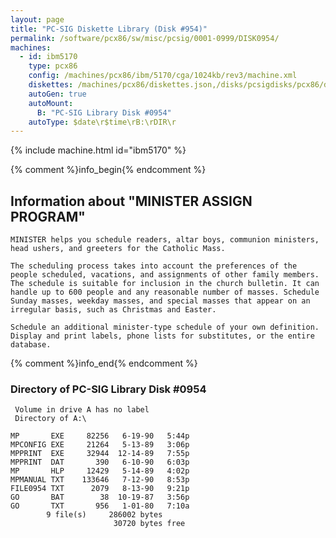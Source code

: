 ```yaml
---
layout: page
title: "PC-SIG Diskette Library (Disk #954)"
permalink: /software/pcx86/sw/misc/pcsig/0001-0999/DISK0954/
machines:
  - id: ibm5170
    type: pcx86
    config: /machines/pcx86/ibm/5170/cga/1024kb/rev3/machine.xml
    diskettes: /machines/pcx86/diskettes.json,/disks/pcsigdisks/pcx86/diskettes.json
    autoGen: true
    autoMount:
      B: "PC-SIG Library Disk #0954"
    autoType: $date\r$time\rB:\rDIR\r
---
```


{% include machine.html id="ibm5170" %}

{% comment %}info_begin{% endcomment %}

## Information about "MINISTER ASSIGN PROGRAM"

    MINISTER helps you schedule readers, altar boys, communion ministers,
    head ushers, and greeters for the Catholic Mass.
    
    The scheduling process takes into account the preferences of the
    people scheduled, vacations, and assignments of other family members.
    The schedule is suitable for inclusion in the church bulletin. It can
    handle up to 600 people and any reasonable number of masses. Schedule
    Sunday masses, weekday masses, and special masses that appear on an
    irregular basis, such as Christmas and Easter.
    
    Schedule an additional minister-type schedule of your own definition.
    Display and print labels, phone lists for substitutes, or the entire
    database.
{% comment %}info_end{% endcomment %}


### Directory of PC-SIG Library Disk #0954

     Volume in drive A has no label
     Directory of A:\

    MP       EXE     82256   6-19-90   5:44p
    MPCONFIG EXE     21264   5-13-89   3:06p
    MPPRINT  EXE     32944  12-14-89   7:55p
    MPPRINT  DAT       390   6-10-90   6:03p
    MP       HLP     12429   5-14-89   4:02p
    MPMANUAL TXT    133646   7-12-90   8:53p
    FILE0954 TXT      2079   8-13-90   9:21p
    GO       BAT        38  10-19-87   3:56p
    GO       TXT       956   1-01-80   7:10a
            9 file(s)     286002 bytes
                           30720 bytes free
